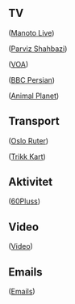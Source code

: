 ## TV

(<a href="http://www.manototv.com/live/" target="_blank">Manoto Live</a>)<br/>

(<a href="http://www.parvizshahbazi.com/index.php" target="_blank">Parviz Shahbazi</a>)<br/>

(<a href="http://ir.voanews.com/" target="_blank">VOA</a>)<br/>

(<a href="http://www.bbc.com/persian/" target="_blank">BBC Persian</a>)<br/>

(<a href="https://www.dplay.no/kanaler/animal-planet" target="_blank">Animal Planet</a>)<br/>


## Transport
(<a href="https://ruter.no/" target="_blank">Oslo Ruter</a>)<br/>

(<a href="https://ruter.no/reise/rutetabeller-og-linjekart/trikk/" target="_blank">Trikk Kart</a>)<br/>


## Aktivitet
(<a href="https://www.idrettsforbundet.no/idrettskretser/oslo-idrettskrets/aktivitet/60pluss/" target="_blank">60Pluss</a>)<br/>


## Video
(<a href="https://docs.google.com/document/d/12rHnbzN24bB35X_WHZrG5E3miZa68yboqdBlkeZayy8/edit?usp=sharing/" target="_blank">Video</a>)<br/>

## Emails

(<a href="https://docs.google.com/document/d/1YfowCeYwem6fx-7_fh_2pcVnfvSzlLiohq9rC0FO3lU/edit?usp=sharing" target="_blank">Emails</a>)<br/>
